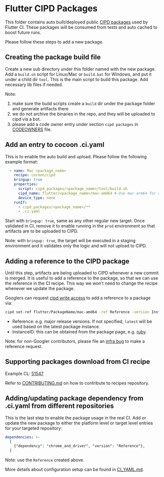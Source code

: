 # Flutter CIPD Packages

This folder contains auto built/deployed public [CIPD packages](https://chrome-infra-packages.appspot.com/p/flutter)
used by Flutter CI. These packages will be consumed from tests and auto cached to boost future runs.

Please follow these steps to add a new package.

## Creating the package build file

Create a new sub directory under this folder named with the new package. Add a `build.sh` script for Linux/Mac or
`build.bat` for Windows, and put it under a child dir `tool`. This is the main script to build this package. Add
necessary lib files if needed.

Note:

1) make sure the build scripts create a `build` dir under the package folder and generate artifacts there
2) we do not archive the binaries in the repo, and they will be uploaded to cipd via a bot.
3) please add a code owner entry under section `cipd packages` in [CODEOWNERS](https://github.com/flutter/cocoon/blob/main/CODEOWNERS) file.

## Add an entry to cocoon .ci.yaml

This is to enable the auto build and upload. Please follow the following example format:
```yaml
  - name: Mac <package_name>
    recipe: cocoon/cipd
    bringup: true
    properties:
      script: cipd_packages/<package_name>/tool/build.sh
      cipd_name: flutter/<package_name>/mac-amd64 # Use mac-arm64 for arm64 version.
      device_type: none
    runIf:
      - cipd_packages/<package_name>/**
      - .ci.yaml
```

Start with `bringup: true`, same as any other regular new target. Once validated in CI, remove it to enable running
in the `prod` environment so that artifacts are to be uploaded to CIPD.

Note: with `bringup: true`, the target will be executed in a staging environment and it validates only the logic
and will not upload to CIPD.

## Adding a reference to the CIPD package

Until this step, artifacts are being uploaded to CIPD whenever a new commit is merged.  It is useful to add a reference
to the package, so that we can use the reference in the CI recipe. This way we won’t need to change the recipe
whenever we update the package.

Googlers can request [cipd write access](http://go/flutter-aod#available-groups) to add a reference to a package via:
```sh
cipd set-ref flutter/PackageName/mac-amd64 -ref Reference -version InstanceID
```

* Reference: e.g. major release versions. If not specified, `latest` will be used based on the latest package instance.
* InstanceID: this can be obtained from the package page, e.g. [ruby](https://chrome-infra-packages.appspot.com/p/flutter/ruby/mac-amd64/+/TyvPskvefNRkTDmiDcwRHrdL_a2FQE_4wBojOqhxdtYC).

Note: for non-Googler contributors, please file an [infra bug](https://github.com/flutter/flutter/issues/new?assignees=&labels=team-infra&projects=&template=6_infrastructure.yml) to make a reference request.

## Supporting packages download from CI recipe

Example CL: [51547 ](https://flutter-review.googlesource.com/c/recipes/+/51547)

Refer to [CONTRIBUTING.md](https://flutter.googlesource.com/recipes/+/refs/heads/main/CONTRIBUTING.md) on how to
contribute to recipes repository.

## Adding/updating package dependency from .ci.yaml from different repositories

This is the last step to enable the package usage in the real CI. Add or update the new package to either the platform level or
target level entries for your targeted repository:
``` yaml
dependencies: >-
  [
    {"dependency": "chrome_and_driver", "version": "Reference"},
  ]
```

Note: use the `Reference` created above.

More details about configuration setup can be found in [CI_YAML.md](https://github.com/flutter/cocoon/blob/main/CI_YAML.md).
